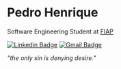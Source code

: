 # Pedro Henrique

Software Engineering Student at [FIAP](https://www.fiap.com.br)

[![Linkedin Badge](https://img.shields.io/badge/Linkedin-%232C3454.svg?style=for-the-badge&labelColor=232C3454&logo=linkedin&logoColor=white)](https://www.linkedin.com/in/pedrodecf/)
[![Gmail Badge](https://img.shields.io/badge/-contato.pedrodecf@gmail.com-%232C3454?style=for-the-badge&logo=Gmail&logoColor=white)](mailto:contato.pedrodecf@gmail.com)

<i>"the only sin is denying desire."</i>
